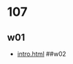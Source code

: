 # 107
## w01
- [intro.html](https://github.com/prxxxc/107/blob/master/w01/intro.html "intro.html")
##w02


<!--stackedit_data:
eyJoaXN0b3J5IjpbLTE0MzM1MzM1MDAsODI4MTYxMTU4LDk5NT
EyNTQwM119
-->